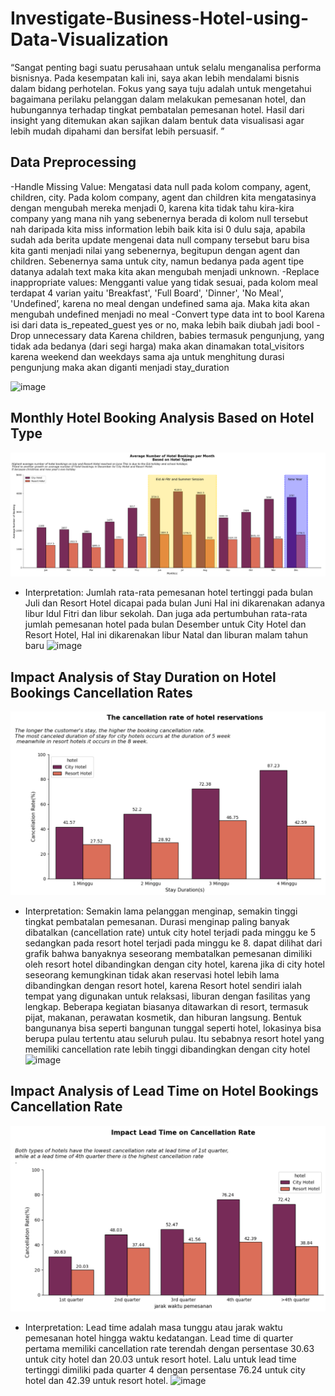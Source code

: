 # Investigate-Business-Hotel-using-Data-Visualization

“Sangat penting bagi suatu perusahaan untuk selalu menganalisa performa bisnisnya. Pada kesempatan kali ini, saya akan lebih mendalami bisnis dalam bidang perhotelan. Fokus yang saya tuju adalah untuk mengetahui bagaimana perilaku pelanggan dalam melakukan pemesanan hotel, dan hubungannya terhadap tingkat pembatalan pemesanan hotel. Hasil dari insight yang ditemukan akan  sajikan dalam bentuk data visualisasi agar lebih mudah dipahami dan bersifat lebih persuasif. ”

## Data Preprocessing
-Handle Missing Value:
  Mengatasi data null pada kolom company, agent, children, city. Pada kolom company, agent dan children kita mengatasinya dengan mengubah mereka menjadi 0, karena kita tidak tahu kira-kira company yang mana nih yang sebenernya berada di kolom null tersebut nah daripada kita miss information lebih baik kita isi 0 dulu saja, apabila sudah ada berita update mengenai data null company tersebut baru bisa kita ganti menjadi nilai yang sebenernya, begitupun dengan agent dan children. Sebenernya sama untuk city, namun bedanya pada agent tipe datanya adalah text maka kita akan mengubah menjadi unknown. 
-Replace inappropriate values:
  Mengganti value yang tidak sesuai, pada kolom meal terdapat 4 varian yaitu 'Breakfast', 'Full Board', 'Dinner', 'No Meal', 'Undefined’, karena no meal dengan undefined sama aja. Maka kita akan mengubah undefined menjadi no meal
-Convert type data int to bool 
  Karena isi dari data is_repeated_guest yes or no, maka lebih baik diubah jadi bool
-Drop unnecessary data
  Karena children, babies termasuk pengunjung, yang tidak ada bedanya (dari segi harga) maka akan dinamakan total_visitors
karena weekend dan weekdays sama aja untuk menghitung durasi pengunjung maka akan diganti menjadi stay_duration

![image](https://github.com/ariniamsr/Investigate_Hotel_Business/assets/117062760/b915091a-5683-4903-a30d-336e35443d39)

    
## Monthly Hotel Booking Analysis Based on Hotel Type
  ![image](https://github.com/ariniamsr/Investigate_Hotel_Business/blob/main/1.png)
- Interpretation:
Jumlah rata-rata pemesanan hotel tertinggi pada bulan Juli dan Resort Hotel dicapai pada bulan Juni Hal ini dikarenakan adanya libur Idul Fitri dan libur sekolah. Dan juga ada pertumbuhan rata-rata jumlah pemesanan hotel pada bulan Desember untuk City Hotel dan Resort Hotel, Hal ini dikarenakan libur Natal dan liburan malam tahun baru
![image](https://github.com/ariniamsr/Investigate_Hotel_Business/assets/117062760/5c50412d-cfe6-4184-bdd9-458b8a221b89)


## Impact Analysis of Stay Duration on Hotel Bookings Cancellation Rates

  ![image](https://github.com/ariniamsr/Investigate_Hotel_Business/blob/main/2.png)

- Interpretation:
Semakin lama pelanggan menginap, semakin tinggi tingkat pembatalan pemesanan. Durasi menginap paling banyak dibatalkan (cancellation rate) untuk city hotel terjadi pada minggu ke 5 sedangkan pada resort hotel terjadi pada minggu ke 8. dapat dilihat dari grafik bahwa banyaknya seseorang membatalkan pemesanan dimiliki oleh resort hotel dibandingkan dengan city hotel, karena jika di city hotel seseorang kemungkinan tidak akan reservasi hotel lebih lama dibandingkan dengan resort hotel, karena Resort hotel sendiri ialah tempat yang digunakan untuk relaksasi, liburan dengan fasilitas yang lengkap. Beberapa kegiatan biasanya ditawarkan di resort, termasuk pijat, makanan, perawatan kosmetik, dan hiburan langsung. Bentuk bangunanya bisa seperti bangunan tunggal seperti hotel, lokasinya bisa berupa pulau tertentu atau seluruh pulau. Itu sebabnya resort hotel yang memiliki cancellation rate lebih tinggi dibandingkan dengan city hotel
![image](https://github.com/ariniamsr/Investigate_Hotel_Business/assets/117062760/e69b25fc-03c5-41d6-ac3e-ddbb3a3b678e)

  
## Impact Analysis of Lead Time on Hotel Bookings Cancellation Rate

  ![image](https://github.com/ariniamsr/Investigate_Hotel_Business/blob/main/3.png)

- Interpretation:
Lead time adalah masa tunggu atau jarak waktu pemesanan hotel hingga waktu kedatangan. Lead time di quarter pertama memiliki cancellation rate terendah dengan persentase 30.63 untuk city hotel dan 20.03 untuk resort hotel. Lalu untuk lead time tertinggi dimiliki pada quarter 4 dengan persentase 76.24 untuk city hotel dan 42.39 untuk resort hotel.
![image](https://github.com/ariniamsr/Investigate_Hotel_Business/assets/117062760/fd18c24c-ec49-4563-9f47-837b9db728e7)
